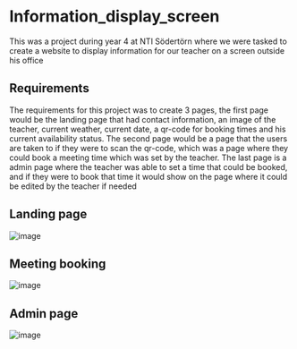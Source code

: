 # Information_display_screen
This was a project during year 4 at NTI Södertörn where we were tasked to create a website to display information for our teacher on a screen outside his office

## Requirements
The requirements for this project was to create 3 pages, the first page would be the landing page that had contact information, an image of the teacher, current weather, current date, a qr-code for booking times and his current availability status.
The second page would be a page that the users are taken to if they were to scan the qr-code, which was a page where they could book a meeting time which was set by the teacher.
The last page is a admin page where the teacher was able to set a time that could be booked, and if they were to book that time it would show on the page where it could be edited by the teacher if needed

## Landing page
![image](https://github.com/MyNameJaeff/Hemtenta-4_Fredrik/assets/90324303/ddb49b5e-95e8-4287-9a9b-0608641f8e37)

## Meeting booking
![image](https://github.com/MyNameJaeff/Hemtenta-4_Fredrik/assets/90324303/92a82dce-a9c3-4094-84ba-268d2bcc079f)

## Admin page
![image](https://github.com/MyNameJaeff/Hemtenta-4_Fredrik/assets/90324303/464de5d6-0ba6-4c08-a96c-1872b9c4e674)
